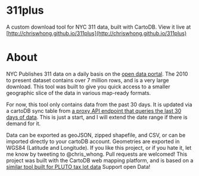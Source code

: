 # 311plus
A custom download tool for NYC 311 data, built with CartoDB.  View it live at [http://chriswhong.github.io/311plus](http://chriswhong.github.io/311plus)

About
=====

NYC Publishes 311 data on a daily basis on the [open data portal](http://data.cityofnewyork.us).  The 2010 to present dataset contains over 7 million rows, and is a very large download.  This tool was built to give you quick access to a smaller geographic slice of the data in various map-ready formats.

For now, this tool only contains data from the past 30 days. It is updated via a cartoDB sync table from [a proxy API endpoint that queries the last 30 days of data](https://github.com/chriswhong/nyc311proxy). This is just a start, and I will extend the date range if there is demand for it.

Data can be exported as geoJSON, zipped shapefile, and CSV, or can be imported directly to your cartoDB account. Geometries are exported in WGS84 (Latitude and Longitude).
If you like this project, or if you hate it, let me know by tweeting to @chris_whong.  Pull requests are welcomed! This project was built with the CartoDB web mapping platform, and is based on a [similar tool built for PLUTO tax lot data](http://chriswhong.github.io/plutoplus) 
Support open Data!

